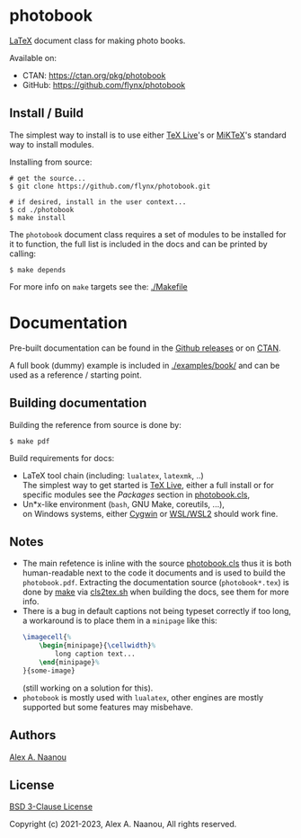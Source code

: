 photobook
=========

[LaTeX](https://www.latex-project.org/) document class for making photo books.


Available on:
- CTAN: https://ctan.org/pkg/photobook
- GitHub: https://github.com/flynx/photobook


## Install / Build

The simplest way to install is to use either 
[TeX Live](https://www.tug.org/texlive/)'s or [MiKTeX](https://miktex.org/)'s 
standard way to install modules.


Installing from source:
```shell
# get the source...
$ git clone https://github.com/flynx/photobook.git

# if desired, install in the user context...
$ cd ./photobook
$ make install
```

The `photobook` document class requires a set of modules to be installed
for it to function, the full list is included in the docs and can be 
printed by calling:
```shell
$ make depends
```

For more info on `make` targets see the: [./Makefile](./Makefile)



# Documentation

Pre-built documentation can be found in the 
[Github releases](https://github.com/flynx/photobook/releases/latest) or on
[CTAN](http://mirrors.ctan.org/macros/latex/contrib/photobook/photobook.pdf).


A full book (dummy) example is included in [./examples/book/](./examples/book/) 
and can be used as a reference / starting point.



## Building documentation

Building the reference from source is done by:
```shell
$ make pdf 
```

Build requirements for docs:
- LaTeX tool chain (including: `lualatex`, `latexmk`, ..)  
  The simplest way to get started is [TeX Live](https://www.tug.org/texlive/), 
  either a full install or for specific modules see the _Packages_ section 
  in [photobook.cls](./photobook.cls),
- Un\*x-like environment (`bash`, GNU Make, coreutils, ...),  
  on Windows systems, either [Cygwin](https://www.cygwin.com/) or 
  [WSL/WSL2](https://en.wikipedia.org/wiki/Windows_Subsystem_for_Linux) 
  should work fine.



## Notes

- The main refetence is inline with the source [photobook.cls](./photobook.cls) 
  thus it is both human-readable next to the code it documents and is 
  used to build the `photobook.pdf`.
  Extracting the documentation source (`photobook*.tex`) is done 
  by [make](./Makefile) via [cls2tex.sh](scripts/README.md#cls2texsh) when 
  building the docs, see them for more info.
- There is a bug in default captions not being typeset correctly if too 
  long, a workaround is to place them in a `minipage` like this:
  ```latex
  \imagecell{%
      \begin{minipage}{\cellwidth}%
          long caption text...
      \end{minipage}%
  }{some-image}
  ```
  (still working on a solution for this).
- `photobook` is mostly used with `lualatex`, other engines are mostly 
  supported but some features may misbehave.


## Authors

[Alex A. Naanou](https://github.com/flynx)



## License

[BSD 3-Clause License](./LICENSE)

Copyright (c) 2021-2023, Alex A. Naanou,
All rights reserved.


<!-- vim:set ts=4 sw=4 nowrap : -->
